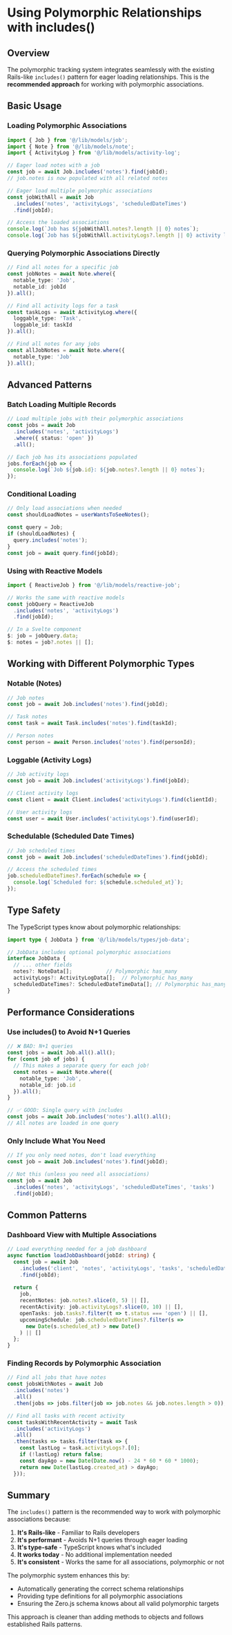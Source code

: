 # Using Polymorphic Relationships with includes()

## Overview

The polymorphic tracking system integrates seamlessly with the existing Rails-like `includes()` pattern for eager loading relationships. This is the **recommended approach** for working with polymorphic associations.

## Basic Usage

### Loading Polymorphic Associations

```typescript
import { Job } from '@/lib/models/job';
import { Note } from '@/lib/models/note';
import { ActivityLog } from '@/lib/models/activity-log';

// Eager load notes with a job
const job = await Job.includes('notes').find(jobId);
// job.notes is now populated with all related notes

// Eager load multiple polymorphic associations
const jobWithAll = await Job
  .includes('notes', 'activityLogs', 'scheduledDateTimes')
  .find(jobId);

// Access the loaded associations
console.log(`Job has ${jobWithAll.notes?.length || 0} notes`);
console.log(`Job has ${jobWithAll.activityLogs?.length || 0} activity logs`);
```

### Querying Polymorphic Associations Directly

```typescript
// Find all notes for a specific job
const jobNotes = await Note.where({
  notable_type: 'Job',
  notable_id: jobId
}).all();

// Find all activity logs for a task
const taskLogs = await ActivityLog.where({
  loggable_type: 'Task',
  loggable_id: taskId
}).all();

// Find all notes for any jobs
const allJobNotes = await Note.where({
  notable_type: 'Job'
}).all();
```

## Advanced Patterns

### Batch Loading Multiple Records

```typescript
// Load multiple jobs with their polymorphic associations
const jobs = await Job
  .includes('notes', 'activityLogs')
  .where({ status: 'open' })
  .all();

// Each job has its associations populated
jobs.forEach(job => {
  console.log(`Job ${job.id}: ${job.notes?.length || 0} notes`);
});
```

### Conditional Loading

```typescript
// Only load associations when needed
const shouldLoadNotes = userWantsToSeeNotes();

const query = Job;
if (shouldLoadNotes) {
  query.includes('notes');
}
const job = await query.find(jobId);
```

### Using with Reactive Models

```typescript
import { ReactiveJob } from '@/lib/models/reactive-job';

// Works the same with reactive models
const jobQuery = ReactiveJob
  .includes('notes', 'activityLogs')
  .find(jobId);

// In a Svelte component
$: job = jobQuery.data;
$: notes = job?.notes || [];
```

## Working with Different Polymorphic Types

### Notable (Notes)

```typescript
// Job notes
const job = await Job.includes('notes').find(jobId);

// Task notes  
const task = await Task.includes('notes').find(taskId);

// Person notes
const person = await Person.includes('notes').find(personId);
```

### Loggable (Activity Logs)

```typescript
// Job activity logs
const job = await Job.includes('activityLogs').find(jobId);

// Client activity logs
const client = await Client.includes('activityLogs').find(clientId);

// User activity logs
const user = await User.includes('activityLogs').find(userId);
```

### Schedulable (Scheduled Date Times)

```typescript
// Job scheduled times
const job = await Job.includes('scheduledDateTimes').find(jobId);

// Access the scheduled times
job.scheduledDateTimes?.forEach(schedule => {
  console.log(`Scheduled for: ${schedule.scheduled_at}`);
});
```

## Type Safety

The TypeScript types know about polymorphic relationships:

```typescript
import type { JobData } from '@/lib/models/types/job-data';

// JobData includes optional polymorphic associations
interface JobData {
  // ... other fields
  notes?: NoteData[];           // Polymorphic has_many
  activityLogs?: ActivityLogData[];  // Polymorphic has_many  
  scheduledDateTimes?: ScheduledDateTimeData[]; // Polymorphic has_many
}
```

## Performance Considerations

### Use includes() to Avoid N+1 Queries

```typescript
// ❌ BAD: N+1 queries
const jobs = await Job.all().all();
for (const job of jobs) {
  // This makes a separate query for each job!
  const notes = await Note.where({
    notable_type: 'Job',
    notable_id: job.id
  }).all();
}

// ✅ GOOD: Single query with includes
const jobs = await Job.includes('notes').all().all();
// All notes are loaded in one query
```

### Only Include What You Need

```typescript
// If you only need notes, don't load everything
const job = await Job.includes('notes').find(jobId);

// Not this (unless you need all associations)
const job = await Job
  .includes('notes', 'activityLogs', 'scheduledDateTimes', 'tasks')
  .find(jobId);
```

## Common Patterns

### Dashboard View with Multiple Associations

```typescript
// Load everything needed for a job dashboard
async function loadJobDashboard(jobId: string) {
  const job = await Job
    .includes('client', 'notes', 'activityLogs', 'tasks', 'scheduledDateTimes')
    .find(jobId);
    
  return {
    job,
    recentNotes: job.notes?.slice(0, 5) || [],
    recentActivity: job.activityLogs?.slice(0, 10) || [],
    openTasks: job.tasks?.filter(t => t.status === 'open') || [],
    upcomingSchedule: job.scheduledDateTimes?.filter(s => 
      new Date(s.scheduled_at) > new Date()
    ) || []
  };
}
```

### Finding Records by Polymorphic Association

```typescript
// Find all jobs that have notes
const jobsWithNotes = await Job
  .includes('notes')
  .all()
  .then(jobs => jobs.filter(job => job.notes && job.notes.length > 0));

// Find all tasks with recent activity
const tasksWithRecentActivity = await Task
  .includes('activityLogs')
  .all()
  .then(tasks => tasks.filter(task => {
    const lastLog = task.activityLogs?.[0];
    if (!lastLog) return false;
    const dayAgo = new Date(Date.now() - 24 * 60 * 60 * 1000);
    return new Date(lastLog.created_at) > dayAgo;
  }));
```

## Summary

The `includes()` pattern is the recommended way to work with polymorphic associations because:

1. **It's Rails-like** - Familiar to Rails developers
2. **It's performant** - Avoids N+1 queries through eager loading
3. **It's type-safe** - TypeScript knows what's included
4. **It works today** - No additional implementation needed
5. **It's consistent** - Works the same for all associations, polymorphic or not

The polymorphic system enhances this by:
- Automatically generating the correct schema relationships
- Providing type definitions for all polymorphic associations
- Ensuring the Zero.js schema knows about all valid polymorphic targets

This approach is cleaner than adding methods to objects and follows established Rails patterns.
